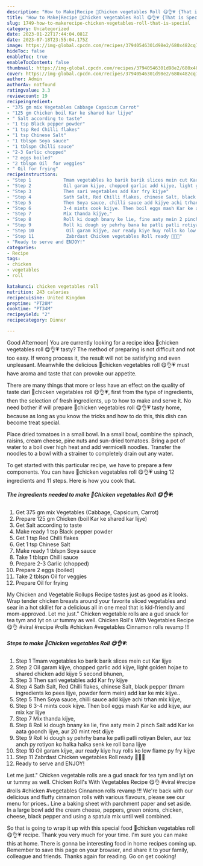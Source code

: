 ```yaml
---
description: "How to Make|Recipe 🍓Chicken vegetables Roll 😋👌💗 {That is Special"
title: "How to Make|Recipe 🍓Chicken vegetables Roll 😋👌💗 {That is Special"
slug: 1749-how-to-makerecipe-chicken-vegetables-roll-that-is-special
category: Uncategorized
date: 2023-01-22T17:44:04.081Z
date: 2023-07-18T23:55:04.175Z
image: https://img-global.cpcdn.com/recipes/37940546301d98e2/680x482cq70/chicken-vegetables-roll-recipe-main-photo.jpg
hideToc: false
enableToc: true
enableTocContent: false
thumbnail: https://img-global.cpcdn.com/recipes/37940546301d98e2/680x482cq70/chicken-vegetables-roll-recipe-main-photo.jpg
cover: https://img-global.cpcdn.com/recipes/37940546301d98e2/680x482cq70/chicken-vegetables-roll-recipe-main-photo.jpg
author: Admin
authorAv: notfound
ratingvalue: 3.3
reviewcount: 19
recipeingredient:
- "375 gm mix Vegetables Cabbage Capsicum Carrot"
- "125 gm Chicken boil Kar ke shared kar lijye"
- " Salt according to taste"
- "1 tsp Black pepper powder"
- "1 tsp Red Chilli flakes"
- "1 tsp Chinese Salt"
- "1 tblspn Soya sauce"
- "1 tblspn Chilli sauce"
- "2-3 Garlic chopped"
- "2 eggs boiled"
- "2 tblspn Oil  for veggies"
- " Oil for frying"
recipeinstructions:
- "Step 1            Tmam vegetables ko barik barik slices mein cut Kar lijye"
- "Step 2            Oil garam kijye, chopped garlic add kijye, light golden hojae to shared chicken add kijye 5 second bhunen,"
- "Step 3            Then sari vegetables add Kar fry kijye"
- "Step 4            Sath Salt, Red Chilli flakes, chinese Salt, black pepper (tmam ingredients ko pees lijye, powder form mein) add kar ke mix kijye.."
- "Step 5            Then Soya sauce, chilli sauce add kijye achi trhan mix kijye,"
- "Step 6            3-4 mints cook kijye. Then boil eggs mash Kar ke add kijye, aur mix kar lijye"
- "Step 7            Mix thanda kijye,"
- "Step 8            Roll ki dough bnany ke lie, fine aaty mein 2 pinch Salt add Kar ke aata goondh lijye, aur 20 mint rest dijye"
- "Step 9            Roll ki dough sy pehrhy bana ke patli patli rotiyan Belen, aur tez anch py rotiyon ko halka halka senk ke roll bana lijye"
- "Step 10            Oil garam kijye, aur ready kiye huy rolls ko low flame py fry kijye"
- "Step 11            Zabrdast Chicken vegetables Roll ready 🌯🌯🌯"
- "Ready to serve and ENJOY!"
categories:
- Recipe
tags:
- chicken
- vegetables
- roll

katakunci: chicken vegetables roll 
nutrition: 243 calories
recipecuisine: United Kingdom
preptime: "PT28M"
cooktime: "PT34M"
recipeyield: "2"
recipecategory: Dinner

---
```



Good Afternoon| You are currently looking for a recipe idea 🍓chicken vegetables roll 😋👌💗 tasty? The method of preparing is not difficult and not too easy. If wrong process it, the result will not be satisfying and even unpleasant. Meanwhile the delicious 🍓chicken vegetables roll 😋👌💗 must have aroma and taste that can provoke our appetite.






There are many things that more or less have an effect on the quality of taste dari 🍓chicken vegetables roll 😋👌💗, first from the type of ingredients, then the selection of fresh ingredients, up to how to make and serve it. No need bother if will prepare 🍓chicken vegetables roll 😋👌💗 tasty home, because as long as you know the tricks and how to do this, this dish can become treat  special.


Place dried tomatoes in a small bowl. In a small bowl, combine the spinach, raisins, cream cheese, pine nuts and sun-dried tomatoes. Bring a pot of water to a boil over high heat and add vermicelli noodles. Transfer the noodles to a bowl with a strainer to completely drain out any water.


To get started with this particular recipe, we have to prepare a few components. You can have 🍓chicken vegetables roll 😋👌💗 using 12 ingredients and 11 steps. Here is how you cook that.

<!--inarticleads1-->

##### The ingredients needed to make 🍓Chicken vegetables Roll 😋👌💗:

1. Get 375 gm mix Vegetables (Cabbage, Capsicum, Carrot)
1. Prepare 125 gm Chicken (boil Kar ke shared kar lijye)
1. Get  Salt according to taste
1. Make ready 1 tsp Black pepper powder
1. Get 1 tsp Red Chilli flakes
1. Get 1 tsp Chinese Salt
1. Make ready 1 tblspn Soya sauce
1. Take 1 tblspn Chilli sauce
1. Prepare 2-3 Garlic (chopped)
1. Prepare 2 eggs (boiled)
1. Take 2 tblspn Oil  for veggies
1. Prepare  Oil for frying


My Chicken and Vegetable Rollups Recipe tastes just as good as it looks. Wrap tender chicken breasts around your favorite sliced vegetables and sear in a hot skillet for a delicious all in one meal that is kid-friendly and mom-approved. Let me just.&#34; Chicken vegetable rolls are a gud snack for tea tym and lyt on ur tummy as well. Chicken Roll&#39;s With Vegetables Recipe 😋👌 #viral #recipe #rolls #chicken #vegetables Cinnamon rolls revamp !!! 

<!--inarticleads2-->

##### Steps to make 🍓Chicken vegetables Roll 😋👌💗:

1. Step 1            Tmam vegetables ko barik barik slices mein cut Kar lijye
1. Step 2            Oil garam kijye, chopped garlic add kijye, light golden hojae to shared chicken add kijye 5 second bhunen,
1. Step 3            Then sari vegetables add Kar fry kijye
1. Step 4            Sath Salt, Red Chilli flakes, chinese Salt, black pepper (tmam ingredients ko pees lijye, powder form mein) add kar ke mix kijye..
1. Step 5            Then Soya sauce, chilli sauce add kijye achi trhan mix kijye,
1. Step 6            3-4 mints cook kijye. Then boil eggs mash Kar ke add kijye, aur mix kar lijye
1. Step 7            Mix thanda kijye,
1. Step 8            Roll ki dough bnany ke lie, fine aaty mein 2 pinch Salt add Kar ke aata goondh lijye, aur 20 mint rest dijye
1. Step 9            Roll ki dough sy pehrhy bana ke patli patli rotiyan Belen, aur tez anch py rotiyon ko halka halka senk ke roll bana lijye
1. Step 10            Oil garam kijye, aur ready kiye huy rolls ko low flame py fry kijye
1. Step 11            Zabrdast Chicken vegetables Roll ready 🌯🌯🌯
1. Ready to serve and ENJOY!

Let me just.&#34; Chicken vegetable rolls are a gud snack for tea tym and lyt on ur tummy as well. Chicken Roll&#39;s With Vegetables Recipe 😋👌 #viral #recipe #rolls #chicken #vegetables Cinnamon rolls revamp !!! We&#39;re back with our delicious and fluffy cinnamon rolls with various flavours, please see our menu for prices.. Line a baking sheet with parchment paper and set aside. In a large bowl add the cream cheese, peppers, green onions, chicken, cheese, black pepper and using a spatula mix until well combined. 

So that is going to wrap it up with this special food 🍓chicken vegetables roll 😋👌💗 recipe. Thank you very much for your time. I'm sure you can make this at home. There is gonna be interesting food in home recipes coming up. Remember to save this page on your browser, and share it to your family, colleague and friends. Thanks again for reading. Go on get cooking!
